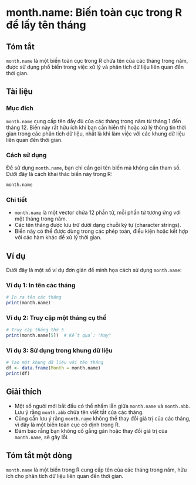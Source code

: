 <!--
Meta Description: # month.name: Biến toàn cục trong R để lấy tên tháng ## Tóm tắt `month.name` là một biến toàn cục trong R chứa tên của các tháng trong năm, được sử dụ...
Meta Keywords: month, tháng, name, trong, các
-->

# month.name: Biến toàn cục trong R để lấy tên tháng

## Tóm tắt
`month.name` là một biến toàn cục trong R chứa tên của các tháng trong năm, được sử dụng phổ biến trong việc xử lý và phân tích dữ liệu liên quan đến thời gian.

## Tài liệu
### Mục đích
`month.name` cung cấp tên đầy đủ của các tháng trong năm từ tháng 1 đến tháng 12. Biến này rất hữu ích khi bạn cần hiển thị hoặc xử lý thông tin thời gian trong các phân tích dữ liệu, nhất là khi làm việc với các khung dữ liệu liên quan đến thời gian.

### Cách sử dụng
Để sử dụng `month.name`, bạn chỉ cần gọi tên biến mà không cần tham số. Dưới đây là cách khai thác biến này trong R:

```R
month.name
```

### Chi tiết
- `month.name` là một vector chứa 12 phần tử, mỗi phần tử tương ứng với một tháng trong năm.
- Các tên tháng được lưu trữ dưới dạng chuỗi ký tự (character strings).
- Biến này có thể được dùng trong các phép toán, điều kiện hoặc kết hợp với các hàm khác để xử lý thời gian.

## Ví dụ
Dưới đây là một số ví dụ đơn giản để minh họa cách sử dụng `month.name`:

### Ví dụ 1: In tên các tháng
```R
# In ra tên các tháng
print(month.name)
```

### Ví dụ 2: Truy cập một tháng cụ thể
```R
# Truy cập tháng thứ 5
print(month.name[5])  # Kết quả: "May"
```

### Ví dụ 3: Sử dụng trong khung dữ liệu
```R
# Tạo một khung dữ liệu với tên tháng
df <- data.frame(Month = month.name)
print(df)
```

## Giải thích
- Một số người mới bắt đầu có thể nhầm lẫn giữa `month.name` và `month.abb`. Lưu ý rằng `month.abb` chứa tên viết tắt của các tháng.
- Cũng cần lưu ý rằng `month.name` không thể thay đổi giá trị của các tháng, vì đây là một biến toàn cục cố định trong R.
- Đảm bảo rằng bạn không cố gắng gán hoặc thay đổi giá trị của `month.name`, sẽ gây lỗi.

## Tóm tắt một dòng
`month.name` là một biến trong R cung cấp tên của các tháng trong năm, hữu ích cho phân tích dữ liệu liên quan đến thời gian.